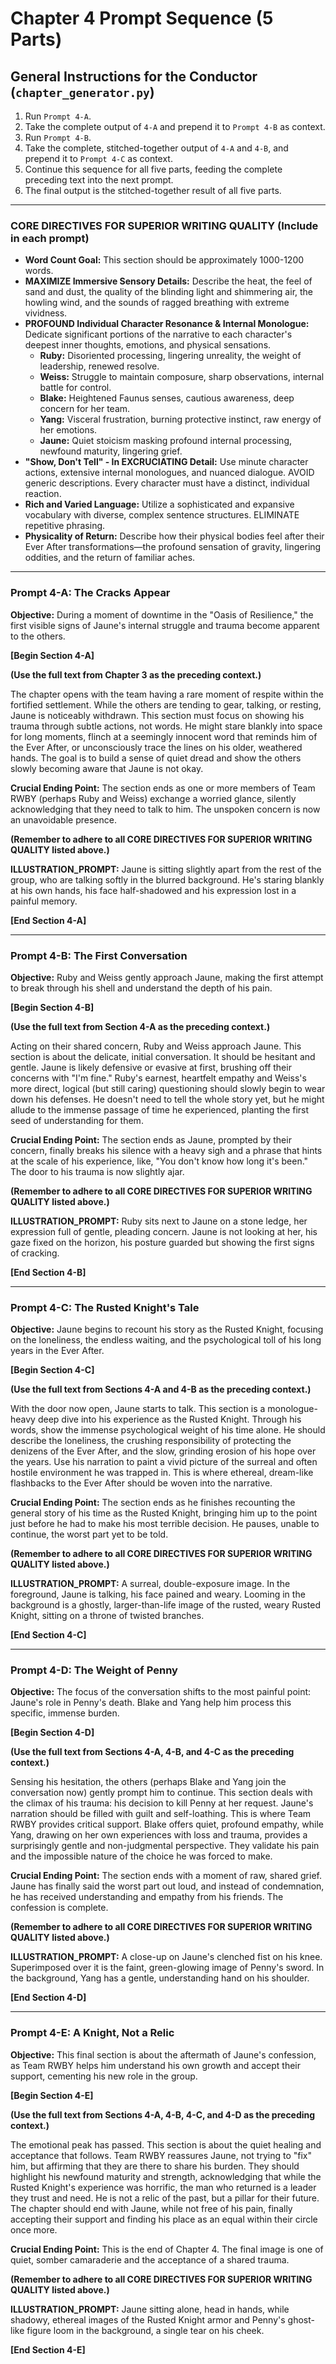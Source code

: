 # Chapter 4 Prompt Sequence (5 Parts)

## General Instructions for the Conductor (`chapter_generator.py`)

1. Run `Prompt 4-A`.
2. Take the complete output of `4-A` and prepend it to `Prompt 4-B` as context.
3. Run `Prompt 4-B`.
4. Take the complete, stitched-together output of `4-A` and `4-B`, and prepend it to `Prompt 4-C` as context.
5. Continue this sequence for all five parts, feeding the complete preceding text into the next prompt.
6. The final output is the stitched-together result of all five parts.

---

### **CORE DIRECTIVES FOR SUPERIOR WRITING QUALITY (Include in each prompt)**

* **Word Count Goal:** This section should be approximately 1000-1200 words.
* **MAXIMIZE Immersive Sensory Details:** Describe the heat, the feel of sand and dust, the quality of the blinding light and shimmering air, the howling wind, and the sounds of ragged breathing with extreme vividness.
* **PROFOUND Individual Character Resonance & Internal Monologue:** Dedicate significant portions of the narrative to each character's deepest inner thoughts, emotions, and physical sensations.
  * **Ruby:** Disoriented processing, lingering unreality, the weight of leadership, renewed resolve.
  * **Weiss:** Struggle to maintain composure, sharp observations, internal battle for control.
  * **Blake:** Heightened Faunus senses, cautious awareness, deep concern for her team.
  * **Yang:** Visceral frustration, burning protective instinct, raw energy of her emotions.
  * **Jaune:** Quiet stoicism masking profound internal processing, newfound maturity, lingering grief.
* **"Show, Don't Tell" - In EXCRUCIATING Detail:** Use minute character actions, extensive internal monologues, and nuanced dialogue. AVOID generic descriptions. Every character must have a distinct, individual reaction.
* **Rich and Varied Language:** Utilize a sophisticated and expansive vocabulary with diverse, complex sentence structures. ELIMINATE repetitive phrasing.
* **Physicality of Return:** Describe how their physical bodies feel after their Ever After transformations—the profound sensation of gravity, lingering oddities, and the return of familiar aches.

---

### **Prompt 4-A: The Cracks Appear**

**Objective:** During a moment of downtime in the "Oasis of Resilience," the first visible signs of Jaune's internal struggle and trauma become apparent to the others.

**[Begin Section 4-A]**

**(Use the full text from Chapter 3 as the preceding context.)**

The chapter opens with the team having a rare moment of respite within the fortified settlement. While the others are tending to gear, talking, or resting, Jaune is noticeably withdrawn. This section must focus on showing his trauma through subtle actions, not words. He might stare blankly into space for long moments, flinch at a seemingly innocent word that reminds him of the Ever After, or unconsciously trace the lines on his older, weathered hands. The goal is to build a sense of quiet dread and show the others slowly becoming aware that Jaune is not okay.

**Crucial Ending Point:** The section ends as one or more members of Team RWBY (perhaps Ruby and Weiss) exchange a worried glance, silently acknowledging that they need to talk to him. The unspoken concern is now an unavoidable presence.

**(Remember to adhere to all CORE DIRECTIVES FOR SUPERIOR WRITING QUALITY listed above.)**

**ILLUSTRATION_PROMPT:** Jaune is sitting slightly apart from the rest of the group, who are talking softly in the blurred background. He's staring blankly at his own hands, his face half-shadowed and his expression lost in a painful memory.

**[End Section 4-A]**

---

### **Prompt 4-B: The First Conversation**

**Objective:** Ruby and Weiss gently approach Jaune, making the first attempt to break through his shell and understand the depth of his pain.

**[Begin Section 4-B]**

**(Use the full text from Section 4-A as the preceding context.)**

Acting on their shared concern, Ruby and Weiss approach Jaune. This section is about the delicate, initial conversation. It should be hesitant and gentle. Jaune is likely defensive or evasive at first, brushing off their concerns with "I'm fine." Ruby's earnest, heartfelt empathy and Weiss's more direct, logical (but still caring) questioning should slowly begin to wear down his defenses. He doesn't need to tell the whole story yet, but he might allude to the immense passage of time he experienced, planting the first seed of understanding for them.

**Crucial Ending Point:** The section ends as Jaune, prompted by their concern, finally breaks his silence with a heavy sigh and a phrase that hints at the scale of his experience, like, "You don't know how long it's been." The door to his trauma is now slightly ajar.

**(Remember to adhere to all CORE DIRECTIVES FOR SUPERIOR WRITING QUALITY listed above.)**

**ILLUSTRATION_PROMPT:** Ruby sits next to Jaune on a stone ledge, her expression full of gentle, pleading concern. Jaune is not looking at her, his gaze fixed on the horizon, his posture guarded but showing the first signs of cracking.

**[End Section 4-B]**

---

### **Prompt 4-C: The Rusted Knight's Tale**

**Objective:** Jaune begins to recount his story as the Rusted Knight, focusing on the loneliness, the endless waiting, and the psychological toll of his long years in the Ever After.

**[Begin Section 4-C]**

**(Use the full text from Sections 4-A and 4-B as the preceding context.)**

With the door now open, Jaune starts to talk. This section is a monologue-heavy deep dive into his experience as the Rusted Knight. Through his words, show the immense psychological weight of his time alone. He should describe the loneliness, the crushing responsibility of protecting the denizens of the Ever After, and the slow, grinding erosion of his hope over the years. Use his narration to paint a vivid picture of the surreal and often hostile environment he was trapped in. This is where ethereal, dream-like flashbacks to the Ever After should be woven into the narrative.

**Crucial Ending Point:** The section ends as he finishes recounting the general story of his time as the Rusted Knight, bringing him up to the point just before he had to make his most terrible decision. He pauses, unable to continue, the worst part yet to be told.

**(Remember to adhere to all CORE DIRECTIVES FOR SUPERIOR WRITING QUALITY listed above.)**

**ILLUSTRATION_PROMPT:** A surreal, double-exposure image. In the foreground, Jaune is talking, his face pained and weary. Looming in the background is a ghostly, larger-than-life image of the rusted, weary Rusted Knight, sitting on a throne of twisted branches.

**[End Section 4-C]**

---

### **Prompt 4-D: The Weight of Penny**

**Objective:** The focus of the conversation shifts to the most painful point: Jaune's role in Penny's death. Blake and Yang help him process this specific, immense burden.

**[Begin Section 4-D]**

**(Use the full text from Sections 4-A, 4-B, and 4-C as the preceding context.)**

Sensing his hesitation, the others (perhaps Blake and Yang join the conversation now) gently prompt him to continue. This section deals with the climax of his trauma: his decision to kill Penny at her request. Jaune's narration should be filled with guilt and self-loathing. This is where Team RWBY provides critical support. Blake offers quiet, profound empathy, while Yang, drawing on her own experiences with loss and trauma, provides a surprisingly gentle and non-judgmental perspective. They validate his pain and the impossible nature of the choice he was forced to make.

**Crucial Ending Point:** The section ends with a moment of raw, shared grief. Jaune has finally said the worst part out loud, and instead of condemnation, he has received understanding and empathy from his friends. The confession is complete.

**(Remember to adhere to all CORE DIRECTIVES FOR SUPERIOR WRITING QUALITY listed above.)**

**ILLUSTRATION_PROMPT:** A close-up on Jaune's clenched fist on his knee. Superimposed over it is the faint, green-glowing image of Penny's sword. In the background, Yang has a gentle, understanding hand on his shoulder.

**[End Section 4-D]**

---

### **Prompt 4-E: A Knight, Not a Relic**

**Objective:** This final section is about the aftermath of Jaune's confession, as Team RWBY helps him understand his own growth and accept their support, cementing his new role in the group.

**[Begin Section 4-E]**

**(Use the full text from Sections 4-A, 4-B, 4-C, and 4-D as the preceding context.)**

The emotional peak has passed. This section is about the quiet healing and acceptance that follows. Team RWBY reassures Jaune, not trying to "fix" him, but affirming that they are there to share his burden. They should highlight his newfound maturity and strength, acknowledging that while the Rusted Knight's experience was horrific, the man who returned is a leader they trust and need. He is not a relic of the past, but a pillar for their future. The chapter should end with Jaune, while not free of his pain, finally accepting their support and finding his place as an equal within their circle once more.

**Crucial Ending Point:** This is the end of Chapter 4. The final image is one of quiet, somber camaraderie and the acceptance of a shared trauma.

**(Remember to adhere to all CORE DIRECTIVES FOR SUPERIOR WRITING QUALITY listed above.)**

**ILLUSTRATION_PROMPT:** Jaune sitting alone, head in hands, while shadowy, ethereal images of the Rusted Knight armor and Penny's ghost-like figure loom in the background, a single tear on his cheek.

**[End Section 4-E]**
